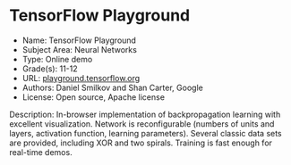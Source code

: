 # TensorFlow Playground
* Name: TensorFlow Playground
* Subject Area: Neural Networks
* Type: Online demo
* Grade(s): 11-12
* URL: [playground.tensorflow.org](https://playground.tensorflow.org)
* Authors: Daniel Smilkov and Shan Carter, Google
* License: Open source, Apache license

Description: In-browser implementation of backpropagation learning with excellent visualization. Network is reconfigurable (numbers of units and layers, activation function, learning parameters). Several classic data sets are provided, including XOR and two spirals. Training is fast enough for real-time demos.

